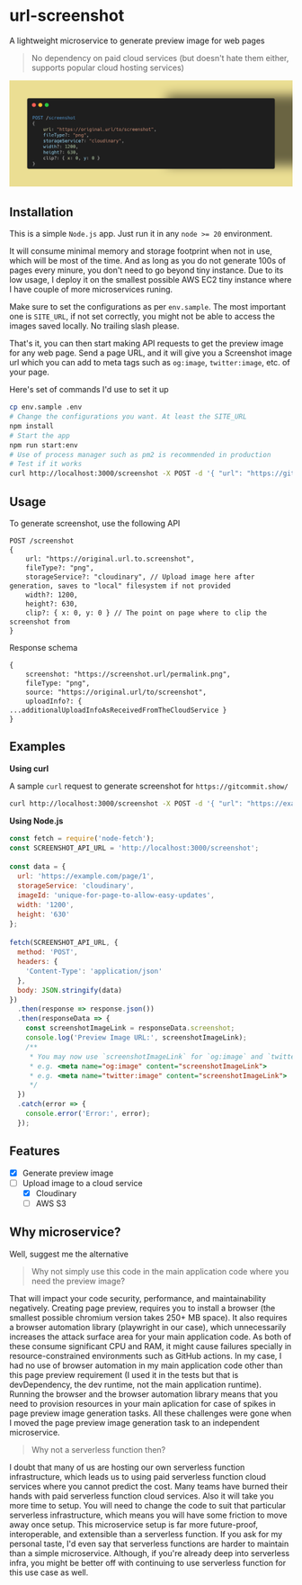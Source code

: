 # url-screenshot

A lightweight microservice to generate preview image for web pages

> No dependency on paid cloud services (but doesn't hate them either, supports popular cloud hosting services)

![Example usage](./assets/example.png)

## Installation

This is a simple `Node.js` app. Just run it in any `node >= 20` environment.

It will consume minimal memory and storage footprint when not in use, which will be most of the time. And as long as you do not generate 100s of pages every minure, you don't need to go beyond tiny instance. Due to its low usage, I deploy it on the smallest possible AWS EC2 tiny instance where I have couple of more microservices runing.


Make sure to set the configurations as per `env.sample`. The most important one is `SITE_URL`, if not set correctly, you might not be able to access the images saved locally. No trailing slash please.

That's it, you can then start making API requests to get the preview image for any web page. Send a page URL, and it will give you a Screenshot image url which you can add to meta tags such as `og:image`, `twitter:image`, etc. of your page.

Here's set of commands I'd use to set it up

```bash
cp env.sample .env
# Change the configurations you want. At least the SITE_URL
npm install
# Start the app
npm run start:env
# Use of process manager such as pm2 is recommended in production
# Test if it works
curl http://localhost:3000/screenshot -X POST -d '{ "url": "https://gitcommit.show/", "storageService":"cloudinary", "imageId": "test-overwrite", "width": "1200", "height": "630" }'
```

## Usage

To generate screenshot, use the following API

```
POST /screenshot
{
    url: "https://original.url.to.screenshot",
    fileType?: "png",
    storageService?: "cloudinary", // Upload image here after generation, saves to "local" filesystem if not provided
    width?: 1200, 
    height?: 630,
    clip?: { x: 0, y: 0 } // The point on page where to clip the screenshot from
}
```

Response schema

```
{
    screenshot: "https://screenshot.url/permalink.png",
    fileType: "png",
    source: "https://original.url/to/screenshot",
    uploadInfo?: { ...additionalUploadInfoAsReceivedFromTheCloudService }
}
```

## Examples

**Using curl**

A sample `curl` request to generate screenshot for `https://gitcommit.show/`

```bash
curl http://localhost:3000/screenshot -X POST -d '{ "url": "https://example.com/", "storageService":"cloudinary", "imageId": "same-id-will-replace-older-image", "width": "1200", "height": "630" }'
```

**Using Node.js**

```javascript
const fetch = require('node-fetch');
const SCREENSHOT_API_URL = 'http://localhost:3000/screenshot';

const data = {
  url: 'https://example.com/page/1',
  storageService: 'cloudinary',
  imageId: 'unique-for-page-to-allow-easy-updates',
  width: '1200',
  height: '630'
};

fetch(SCREENSHOT_API_URL, {
  method: 'POST',
  headers: {
    'Content-Type': 'application/json'
  },
  body: JSON.stringify(data)
})
  .then(response => response.json())
  .then(responseData => {
    const screenshotImageLink = responseData.screenshot;
    console.log('Preview Image URL:', screenshotImageLink);
    /**
     * You may now use `screenshotImageLink` for `og:image` and `twitter:image` meta tag `content` in your frontend
     * e.g. <meta name="og:image" content="screenshotImageLink">
     * e.g. <meta name="twitter:image" content="screenshotImageLink">
     */
  })
  .catch(error => {
    console.error('Error:', error);
  });
```

## Features

- [x] Generate preview image
- [ ] Upload image to a cloud service
    - [x] Cloudinary
    - [ ] AWS S3

## Why microservice?

Well, suggest me the alternative

> Why not simply use this code in the main application code where you need the preview image?

That will impact your code security, performance, and maintainability negatively. Creating page preview, requires you to install a browser (the smallest possible chromium version takes 250+ MB space). It also requires a browser automation library (playwright in our case), which unnecessarily increases the attack surface area for your main application code. As both of these consume significant CPU and RAM, it might cause failures specially in resource-constrained environments such as GitHub actions. In my case, I had no use of browser automation in my main application code other than this page preview requirement (I used it in the tests but that is devDependency, the dev runtime, not the main application runtime). Running the browser and the browser automation library means that you need to provision resources in your main aplication for case of spikes in page preview image generation tasks. All these challenges were gone when I moved the page preview image generation task to an independent microservice.

> Why not a serverless function then?

I doubt that many of us are hosting our own serverless function infrastructure, which leads us to using paid serverless function cloud services where you cannot predict the cost. Many teams have burned their hands with paid serverless function cloud services. Also it will take you more time to setup. You will need to change the code to suit that particular serverless infrastructure, which means you will have some friction to move away once setup. This microservice setup is far more future-proof, interoperable, and extensible than a serverless function. If you ask for my personal taste, I'd even say that serverless functions are harder to maintain than a simple microservice. Although, if you're already deep into serverless infra, you might be better off with continuing to use serverless function for this use case as well.